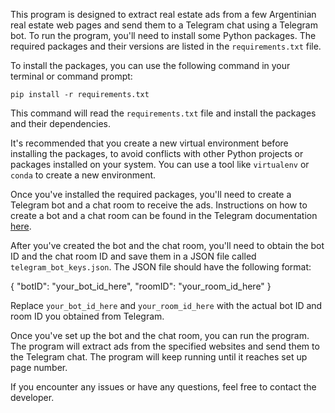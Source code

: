 This program is designed to extract real estate ads from a few Argentinian real estate web pages and send them to a Telegram chat using a Telegram bot. To run the program, you'll need to install some Python packages. The required packages and their versions are listed in the `requirements.txt` file.

To install the packages, you can use the following command in your terminal or command prompt:

`pip install -r requirements.txt`

This command will read the `requirements.txt` file and install the packages and their dependencies.

It's recommended that you create a new virtual environment before installing the packages, to avoid conflicts with other Python projects or packages installed on your system. You can use a tool like `virtualenv` or `conda` to create a new environment.

Once you've installed the required packages, you'll need to create a Telegram bot and a chat room to receive the ads. Instructions on how to create a bot and a chat room can be found in the Telegram documentation [here](https://core.telegram.org/bots#3-how-do-i-create-a-bot).

After you've created the bot and the chat room, you'll need to obtain the bot ID and the chat room ID and save them in a JSON file called `telegram_bot_keys.json`. The JSON file should have the following format:


{
"botID": "your_bot_id_here",
"roomID": "your_room_id_here"
}

Replace `your_bot_id_here` and `your_room_id_here` with the actual bot ID and room ID you obtained from Telegram.

Once you've set up the bot and the chat room, you can run the program. The program will extract ads from the specified websites and send them to the Telegram chat. The program will keep running until it reaches set up page number.

If you encounter any issues or have any questions, feel free to contact the developer.
